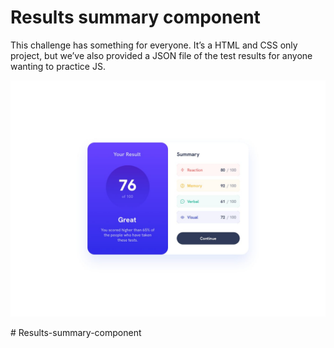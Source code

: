 # Results summary component

<p>This challenge has something for everyone. It’s a HTML and CSS only project, but we’ve also provided a JSON file of the test results for anyone wanting to practice JS.</p>

<p align="center">
    <img src="./design/desktop-design.jpg" alt="">
</p>#   R e s u l t s - s u m m a r y - c o m p o n e n t 
 
 